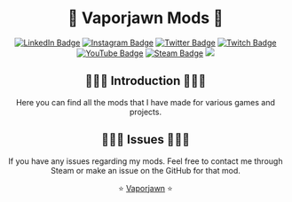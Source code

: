 <div align="Center">

# 👾 Vaporjawn Mods 👾

[![LinkedIn Badge](https://img.shields.io/badge/-LinkedIn-0e76a8?style=flat-square&logo=Linkedin)](https://linkedin.com/in/victorwilliams719) [![Instagram Badge](https://img.shields.io/badge/-Instagram-pink?style=flat-square&logo=Instagram)](https://instagram.com/Vaporjawn) [![Twitter Badge](https://img.shields.io/badge/-Twitter-00c7ff?style=flat-square&logo=Twitter&logoColor=white)](https://twitter.com/Vaporjawn) [![Twitch Badge](https://img.shields.io/badge/-Twitch-6441a5?style=flat-square&logo=Twitch&logoColor=white)](https://twitch.tv/Vaporjawn) [![YouTube Badge](https://img.shields.io/badge/-YouTube-e00000?style=flat-square&logo=YouTube&logoColor=white)](https://www.youtube.com/channel/UCK6-NQMyD3TREhUFU5Ithlg) [![Steam Badge](https://img.shields.io/badge/-Steam-black?style=flat-square&logo=Steam&logoColor=white)](https://steamcommunity.com/id/vaporjawn)
![](https://komarev.com/ghpvc/?username=Vaporjawn-Mods&color=blueviolet&label=Friendly+Visitors&style=plastic)
## 🙇🏾‍♂️ Introduction 🙇🏾‍♂️

Here you can find all the mods that I have made for various games and projects.

## 🤷🏽‍♀️ Issues 🤷🏽‍♀️

If you have any issues regarding my mods.  Feel free to contact me through Steam or make an issue on the GitHub for that mod. 

⭐️ [Vaporjawn](https://github.com/vaporjawn) ⭐️

</div>